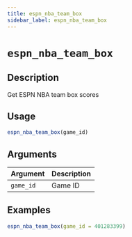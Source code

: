 ```yaml
---
title: espn_nba_team_box
sidebar_label: espn_nba_team_box
---
```

# `espn_nba_team_box`

## Description

Get ESPN NBA team box scores

## Usage

```r
espn_nba_team_box(game_id)
```

## Arguments

Argument      |Description
------------- |----------------
`game_id`     |     Game ID


## Examples

```r
espn_nba_team_box(game_id = 401283399)
```


